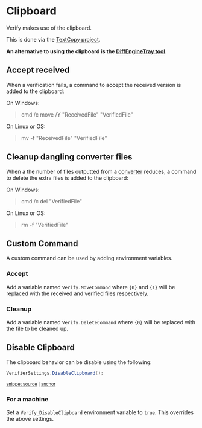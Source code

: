 <!--
GENERATED FILE - DO NOT EDIT
This file was generated by [MarkdownSnippets](https://github.com/SimonCropp/MarkdownSnippets).
Source File: /docs/mdsource/clipboard.source.md
To change this file edit the source file and then run MarkdownSnippets.
-->

# Clipboard

Verify makes use of the clipboard.

This is done via the [TextCopy project](https://github.com/CopyText/TextCopy).

**An alternative to using the clipboard is the [DiffEngineTray tool](https://github.com/VerifyTests/DiffEngine/blob/master/docs/tray.md).**


## Accept received

When a verification fails, a command to accept the received version is added to the clipboard:

On Windows:

> cmd /c move /Y "ReceivedFile" "VerifiedFile"

On Linux or OS:

> mv -f "ReceivedFile" "VerifiedFile"


## Cleanup dangling converter files

When a the number of files outputted from a [converter](converter.mc) reduces, a command to delete the extra files is added to the clipboard:

On Windows:

> cmd /c del "VerifiedFile"

On Linux or OS:

> rm -f "VerifiedFile"


## Custom Command

A custom command can be used by adding environment variables.


### Accept

Add a variable named `Verify.MoveCommand` where `{0}` and `{1}` will be replaced with the received and verified files respectively.


### Cleanup

Add a variable named `Verify.DeleteCommand` where `{0}` will be replaced with the file to be cleaned up.


## Disable Clipboard

The clipboard behavior can be disable using the following:

<!-- snippet: DisableClipboardGlobal -->
<a id='snippet-disableclipboardglobal'></a>
```cs
VerifierSettings.DisableClipboard();
```
<sup><a href='/src/Verify.Tests/Snippets/Snippets.cs#L50-L54' title='Snippet source file'>snippet source</a> | <a href='#snippet-disableclipboardglobal' title='Start of snippet'>anchor</a></sup>
<!-- endSnippet -->


### For a machine

Set a `Verify_DisableClipboard` environment variable to `true`. This overrides the above settings.
